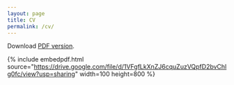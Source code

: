 ```yaml
---
layout: page
title: CV
permalink: /cv/
---
```


Download [PDF version](pdfs/CV_Paraskevopoulos.pdf).

{% include embedpdf.html source="https://drive.google.com/file/d/1VFgfLkXnZJ6cquZuzVQpfD2bvChlg0fc/view?usp=sharing" width=100 height=800 %}
